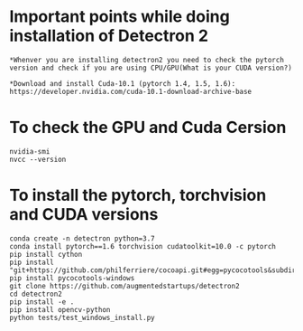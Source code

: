 # Important points while doing installation of Detectron 2

```
*Whenver you are installing detectron2 you need to check the pytorch version and check if you are using CPU/GPU(What is your CUDA version?)

*Download and install Cuda-10.1 (pytorch 1.4, 1.5, 1.6):
https://developer.nvidia.com/cuda-10.1-download-archive-base

```
# To check the GPU and Cuda Cersion

```
nvidia-smi
nvcc --version
```

# To install the pytorch, torchvision and CUDA versions

```
conda create -n detectron python=3.7
conda install pytorch==1.6 torchvision cudatoolkit=10.0 -c pytorch
pip install cython
pip install "git+https://github.com/philferriere/cocoapi.git#egg=pycocotools&subdirectory=PythonAPI"
pip install pycocotools-windows
git clone https://github.com/augmentedstartups/detectron2
cd detectron2
pip install -e .
pip install opencv-python
python tests/test_windows_install.py
```
